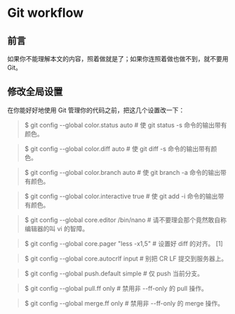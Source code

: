 # Git workflow
## 前言
如果你不能理解本文的内容，照着做就是了；如果你连照着做也做不到，就不要用 Git。


## 修改全局设置
在你能好好地使用 Git 管理你的代码之前，把这几个设置改一下：


> $ git config --global color.status auto       # 使 git status -s 命令的输出带有颜色。

> $ git config --global color.diff auto             # 使 git diff -s 命令的输出带有颜色。

> $ git config --global color.branch auto           # 使 git branch -a 命令的输出带有颜色。

> $ git config --global color.interactive true      # 使 git add -i 命令的输出带有颜色。

> $ git config --global core.editor /bin/nano       # 请不要理会那个竟然敢自称编辑器的叫 vi 的智障。

> $ git config --global core.pager "less -x1,5"     # 设置好 diff 的对齐。 [1]

> $ git config --global core.autocrlf input         # 别把 CR LF 提交到服务器上。

> $ git config --global push.default simple         # 仅 push 当前分支。

> $ git config --global pull.ff only                # 禁用非 --ff-only 的 pull 操作。

> $ git config --global merge.ff only               # 禁用非 --ff-only 的 merge 操作。
